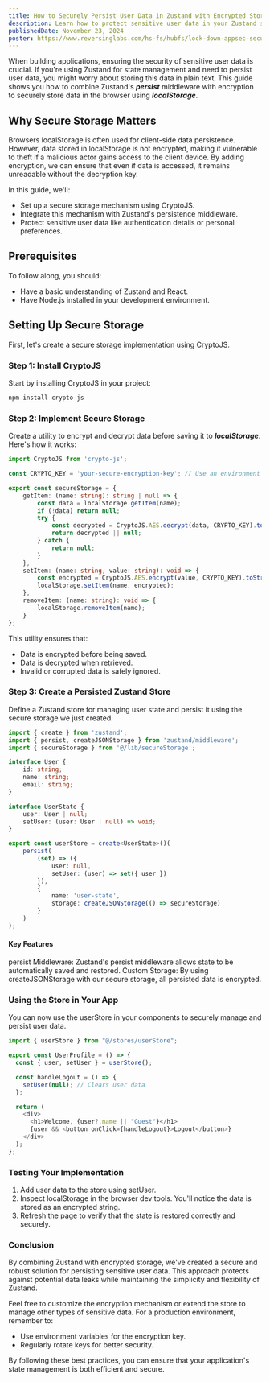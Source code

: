 ```yaml
---
title: How to Securely Persist User Data in Zustand with Encrypted Storage
description: Learn how to protect sensitive user data in your Zustand state management using a secure, encrypted storage solution. This tutorial demonstrates step-by-step how to integrate CryptoJS encryption with Zustand's persistence middleware for enhanced security.
publishedDate: November 23, 2024
poster: https://www.reversinglabs.com/hs-fs/hubfs/lock-down-appsec-secure-by-default.jpg?width=2800&height=1464&name=lock-down-appsec-secure-by-default.jpg
---
```


When building applications, ensuring the security of sensitive user data is crucial. If you're using Zustand for state management and need to persist user data, you might worry about storing this data in plain text. This guide shows you how to combine Zustand's **_persist_** middleware with encryption to securely store data in the browser using **_localStorage_**.

## Why Secure Storage Matters

Browsers localStorage is often used for client-side data persistence. However, data stored in localStorage is not encrypted, making it vulnerable to theft if a malicious actor gains access to the client device. By adding encryption, we can ensure that even if data is accessed, it remains unreadable without the decryption key.

In this guide, we'll:

- Set up a secure storage mechanism using CryptoJS.
- Integrate this mechanism with Zustand's persistence middleware.
- Protect sensitive user data like authentication details or personal preferences.

## Prerequisites

To follow along, you should:

- Have a basic understanding of Zustand and React.
- Have Node.js installed in your development environment.

## Setting Up Secure Storage

First, let's create a secure storage implementation using CryptoJS.

### Step 1: Install CryptoJS

Start by installing CryptoJS in your project:

```bash
npm install crypto-js
```

### Step 2: Implement Secure Storage

Create a utility to encrypt and decrypt data before saving it to **_localStorage_**. Here's how it works:

```ts
import CryptoJS from 'crypto-js';

const CRYPTO_KEY = 'your-secure-encryption-key'; // Use an environment variable in production!

export const secureStorage = {
	getItem: (name: string): string | null => {
		const data = localStorage.getItem(name);
		if (!data) return null;
		try {
			const decrypted = CryptoJS.AES.decrypt(data, CRYPTO_KEY).toString(CryptoJS.enc.Utf8);
			return decrypted || null;
		} catch {
			return null;
		}
	},
	setItem: (name: string, value: string): void => {
		const encrypted = CryptoJS.AES.encrypt(value, CRYPTO_KEY).toString();
		localStorage.setItem(name, encrypted);
	},
	removeItem: (name: string): void => {
		localStorage.removeItem(name);
	}
};
```

This utility ensures that:

- Data is encrypted before being saved.
- Data is decrypted when retrieved.
- Invalid or corrupted data is safely ignored.

### Step 3: Create a Persisted Zustand Store

Define a Zustand store for managing user state and persist it using the secure storage we just created.

```ts
import { create } from 'zustand';
import { persist, createJSONStorage } from 'zustand/middleware';
import { secureStorage } from '@/lib/secureStorage';

interface User {
	id: string;
	name: string;
	email: string;
}

interface UserState {
	user: User | null;
	setUser: (user: User | null) => void;
}

export const userStore = create<UserState>()(
	persist(
		(set) => ({
			user: null,
			setUser: (user) => set({ user })
		}),
		{
			name: 'user-state',
			storage: createJSONStorage(() => secureStorage)
		}
	)
);
```

#### Key Features

persist Middleware: Zustand's persist middleware allows state to be automatically saved and restored.
Custom Storage: By using createJSONStorage with our secure storage, all persisted data is encrypted.

### Using the Store in Your App

You can now use the userStore in your components to securely manage and persist user data.

```ts
import { userStore } from "@/stores/userStore";

export const UserProfile = () => {
  const { user, setUser } = userStore();

  const handleLogout = () => {
    setUser(null); // Clears user data
  };

  return (
    <div>
      <h1>Welcome, {user?.name || "Guest"}</h1>
      {user && <button onClick={handleLogout}>Logout</button>}
    </div>
  );
};
```

### Testing Your Implementation

1. Add user data to the store using setUser.
2. Inspect localStorage in the browser dev tools. You'll notice the data is stored as an encrypted string.
3. Refresh the page to verify that the state is restored correctly and securely.

### Conclusion

By combining Zustand with encrypted storage, we've created a secure and robust solution for persisting sensitive user data. This approach protects against potential data leaks while maintaining the simplicity and flexibility of Zustand.

Feel free to customize the encryption mechanism or extend the store to manage other types of sensitive data. For a production environment, remember to:

- Use environment variables for the encryption key.
- Regularly rotate keys for better security.

By following these best practices, you can ensure that your application's state management is both efficient and secure.
